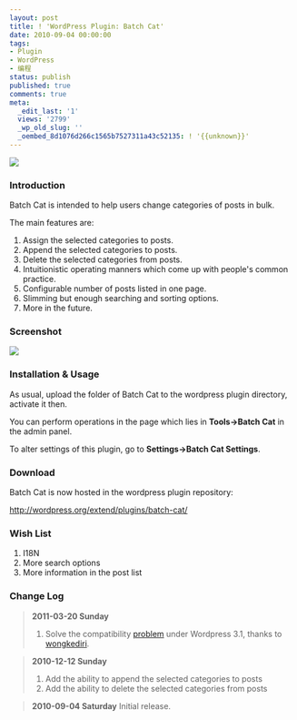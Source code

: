 ```yaml
---
layout: post
title: ! 'WordPress Plugin: Batch Cat'
date: 2010-09-04 00:00:00
tags:
- Plugin
- WordPress
- 编程
status: publish
published: true
comments: true
meta:
  _edit_last: '1'
  views: '2799'
  _wp_old_slug: ''
  _oembed_8d1076d266c1565b7527311a43c52135: ! '{{unknown}}'
---
```

<a href="http://picasaweb.google.com/lh/photo/bqYPszwt0P7OI9snKxv3WA?feat=embedwebsite"><img src="http://lh3.ggpht.com/_ceUJ_lBTHzc/TIIMnE-09dI/AAAAAAAABdk/q_hDtyXJozo/s800/wp-batch-cat.png" /></a>

<h3>Introduction</h3>

Batch Cat is intended to help users change categories of posts in bulk.

The main features are:

<ol>
	<li>Assign the selected categories to posts.</li>
	<li>Append the selected categories to posts.</li>
	<li>Delete the selected categories from posts.</li>
    <li>Intuitionistic operating manners which come up with people's common practice.</li>
    <li>Configurable number of posts listed in one page.</li>
    <li>Slimming but enough searching and sorting options.</li>
    <li>More in the future.</li>
</ol>

<h3>Screenshot</h3>

<a href="http://picasaweb.google.com/lh/photo/HbcUjNJ5wuK_XtIUxw1GWw?feat=embedwebsite"><img src="http://lh3.ggpht.com/_ceUJ_lBTHzc/TIIK1-R9vDI/AAAAAAAABdc/18irrESzXok/s400/wordpress_plugin-batch_cat.png" /></a>

<h3>Installation & Usage</h3>

As usual, upload the folder of Batch Cat to the wordpress plugin directory, activate it then.

You can perform operations in the page which lies in <b>Tools->Batch Cat</b> in the admin panel.

To alter settings of this plugin, go to <b>Settings->Batch Cat Settings</b>.

<h3>Download</h3>

Batch Cat is now hosted in the wordpress plugin repository:

http://wordpress.org/extend/plugins/batch-cat/

<h3>Wish List</h3>

<ol>
<li>I18N</li>
<li>More search options</li>
<li>More information in the post list</li>
</ol>

<h3>Change Log</h3>

<blockquote>
<strong>2011-03-20 Sunday</strong>
<ol>
	<li>Solve the compatibility <a href="http://wordpress.org/support/topic/plugin-batch-cat-doesnt-work-for-31">problem</a> under Wordpress 3.1, thanks to <a href="http://coliq.wongkediri.com/batch-cat-wordpress-plugin-not-working-fixed.html">wongkediri</a>.</li>
</ol>
</blockquote>

<blockquote>
<strong>2010-12-12 Sunday</strong>
<ol>
	<li>Add the ability to append the selected categories to posts</li>
	<li>Add the ability to delete the selected categories from posts</li>
</ol>
</blockquote>

<blockquote>
<b>2010-09-04 Saturday</b>
Initial release.
</blockquote>

